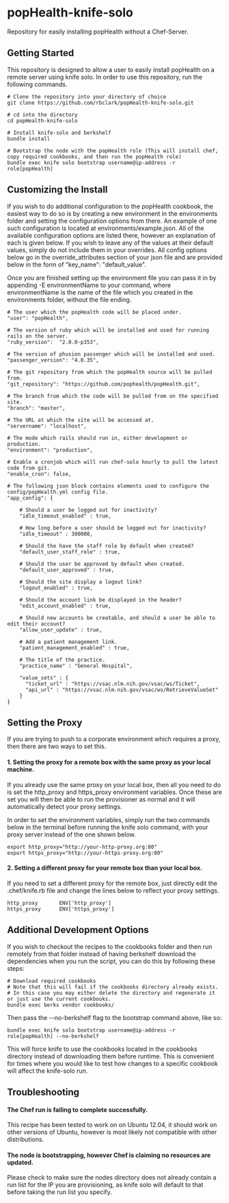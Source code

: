 popHealth-knife-solo
====================

Repository for easily installing popHealth without a Chef-Server.

Getting Started
-----

This repository is designed to allow a user to easily install popHealth on a remote server using knife solo. In order to use this repository, run the following commands.

    # Clone the repository into your directory of choice
    git clone https://github.com/rbclark/popHealth-knife-solo.git
    
    # cd into the directory
    cd popHealth-knife-solo

    # Install knife-solo and berkshelf
    bundle install

    # Bootstrap the node with the popHealth role (This will install chef, copy required cookbooks, and then run the popHealth role)
    bundle exec knife solo bootstrap username@ip-address -r role[popHealth]

Customizing the Install
-----

If you wish to do additional configuration to the popHealth cookbook, the easiest way to do so is by creating a new environment in the environments folder and setting the configuration options from there. An example of one such configuration is located at environments/example.json. All of the available configuration options are listed there, however an explanation of each is given below. If you wish to leave any of the values at their default values, simply do not include them in your overrides. All config options below go in the override_attributes section of your json file and are provided below in the form of "key_name": "default_value".

Once you are finished setting up the environment file you can pass it in by appending -E environmentName to your command, where environmentName is the name of the file which you created in the environments folder, without the file ending.

    # The user which the popHealth code will be placed under.
    "user": "popHealth",

    # The version of ruby which will be installed and used for running rails on the server.
    "ruby_version":  "2.0.0-p353",

    # The version of phusion passenger which will be installed and used.
    "passenger_version": "4.0.35",

    # The git repository from which the popHealth source will be pulled from.
    "git_repository": "https://github.com/pophealth/popHealth.git",

    # The branch from which the code will be pulled from on the specified site.
    "branch": "master",

    # The URL at which the site will be accessed at.
    "servername": "localhost",

    # The mode which rails should run in, either development or production.
    "environment": "production",

    # Enable a cronjob which will run chef-solo hourly to pull the latest code from git.
    "enable_cron": false,

    # The following json block contains elements used to configure the config/popHealth.yml config file.
    "app_config": {
        
        # Should a user be logged out for inactivity?
        "idle_timeout_enabled" : true,
        
        # How long before a user should be logged out for inactivity?
        "idle_timeout" : 300000,

        # Should the have the staff role by default when created?
        "default_user_staff_role" : true,

        # Should the user be approved by default when created.
        "default_user_approved" : true,

        # Should the site display a logout link?
        "logout_enabled" : true,

        # Should the account link be displayed in the header?
        "edit_account_enabled" : true,
        
        # Should new accounts be creatable, and should a user be able to edit their account?
        "allow_user_update" : true,

        # Add a patient management link.
        "patient_management_enabled" : true,

        # The title of the practice.
        "practice_name" : "General Hospital",
        
        "value_sets" : {
          "ticket_url" : "https://vsac.nlm.nih.gov/vsac/ws/Ticket",
          "api_url" : "https://vsac.nlm.nih.gov/vsac/ws/RetrieveValueSet"
        }
    }

Setting the Proxy
-----

If you are trying to push to a corporate environment which requires a proxy, then there are two ways to set this.

#### 1. Setting the proxy for a remote box with the same proxy as your local machine.

If you already use the same proxy on your local box, then all you need to do is set the http_proxy and https_proxy environment variables. Once these are set you will then be able to run the provisioner as normal and it will automatically detect your proxy settings. 

In order to set the environment variables, simply run the two commands below in the terminal before running the knife solo command, with your proxy server instead of the one shown below.

    export http_proxy="http://your-http-proxy.org:80"
    export https_proxy="http://your-https-proxy.org:80"

#### 2. Setting a different proxy for your remote box than your local box.

If you need to set a different proxy for the remote box, just directly edit the .chef/knife.rb file and change the lines below to reflect your proxy settings.

    http_proxy       ENV['http_proxy']
    https_proxy      ENV['https_proxy']

Additional Development Options
-----

If you wish to checkout the recipes to the cookbooks folder and then run remotely from that folder instead of having berkshelf download the dependencies when you run the script, you can do this by following these steps:

    # Download required cookbooks
    # Note that this will fail if the cookbooks directory already exists.
    # In this case you may either delete the directory and regenerate it or just use the current cookbooks.
    bundle exec berks vendor cookbooks/

Then pass the --no-berkshelf flag to the bootstrap command above, like so:

    bundle exec knife solo bootstrap username@ip-address -r role[popHealth] --no-berkshelf

This will force knife to use the cookbooks located in the cookbooks directory instead of downloading them before runtime. This is convenient for times where you would like to test how changes to a specific cookbook will affect the knife-solo run.

Troubleshooting
-----

#### The Chef run is failing to complete successfully.

This recipe has been tested to work on on Ubuntu 12.04, it should work on other versions of Ubuntu, however is most likely not compatible with other distributions.

#### The node is bootstrapping, however Chef is claiming no resources are updated.

Please check to make sure the nodes directory does not already contain a run list for the IP you are provisioning, as knife solo will default to that before taking the run list you specify.
